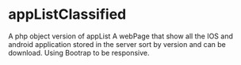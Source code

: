 # appListClassified
A php object version of appList
A webPage that show all the IOS and android application stored in the server sort by version and can be download.
Using Bootrap to be responsive.
